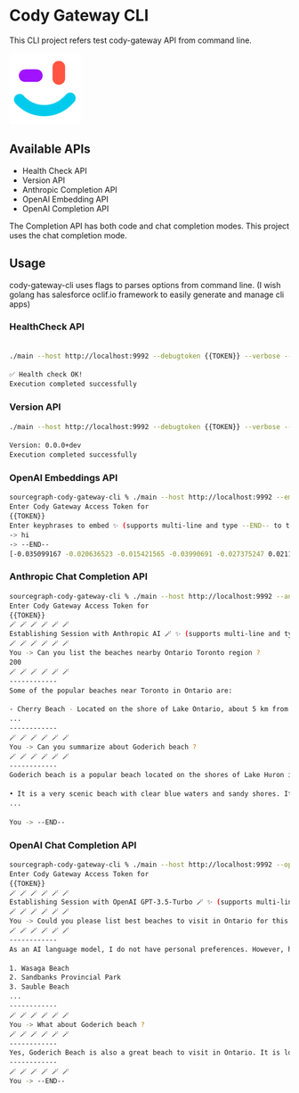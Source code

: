 # Cody Gateway CLI

This CLI project refers test cody-gateway API from command line.

![cody-logo](./assets/cody-logo.png)

## Available APIs

- Health Check API
- Version API
- Anthropic Completion API 
- OpenAI Embedding API
- OpenAI Completion API

The Completion API has both code and chat completion modes. This project uses the chat completion mode.

## Usage

cody-gateway-cli uses flags to parses options from command line. (I wish golang has salesforce oclif.io framework to easily generate and manage cli apps)

### HealthCheck API

```bash

./main --host http://localhost:9992 --debugtoken {{TOKEN}} --verbose --healthcheckapi

✅ Health check OK!
Execution completed successfully

```

### Version API

```bash
./main --host http://localhost:9992 --debugtoken {{TOKEN}} --verbose --versionapi

Version: 0.0.0+dev
Execution completed successfully

```

### OpenAI Embeddings API

```bash
sourcegraph-cody-gateway-cli % ./main --host http://localhost:9992 --embeddingsapi true --accesstoken --mode chat
Enter Cody Gateway Access Token for 
{{TOKEN}}
Enter keyphrases to embed ✨ (supports multi-line and type --END-- to terminate input):
-> hi
-> --END--
[-0.035099167 -0.020636523 -0.015421565 -0.03990691 -0.027375247 0.021122552 -0.022002658 -0.019467426 -0.009484131 -0.013129348 0.029608354 -0.00469609 -0...]
```

### Anthropic Chat Completion API

```bash
sourcegraph-cody-gateway-cli % ./main --host http://localhost:9992 --anthropicapi true --accesstoken --mode chat
Enter Cody Gateway Access Token for 
{{TOKEN}}
🪄 🪄 🪄 🪄 🪄 🪄 
Establishing Session with Anthropic AI 🪄 ✨ (supports multi-line and type --END-- to terminate input):
🪄 🪄 🪄 🪄 🪄 🪄 
You -> Can you list the beaches nearby Ontario Toronto region ?
200
🪄 🪄 🪄 🪄 🪄 🪄 
------------
Some of the popular beaches near Toronto in Ontario are:

- Cherry Beach - Located on the shore of Lake Ontario, about 5 km from downtown Toronto. It has swimming areas, picnic spots and hiking trails.
...
------------
🪄 🪄 🪄 🪄 🪄 🪄 
You -> Can you summarize about Goderich beach ?
🪄 🪄 🪄 🪄 🪄 🪄 
------------
Goderich beach is a popular beach located on the shores of Lake Huron in the town of Goderich, Ontario, Canada. Some key highlights of the beach include:

• It is a very scenic beach with clear blue waters and sandy shores. It is considered one of the prettiest beaches on Lake Huron.
...

You -> --END--
```

### OpenAI Chat Completion API

```bash
sourcegraph-cody-gateway-cli % ./main --host http://localhost:9992 --openaiapi true --accesstoken --mode chat
Enter Cody Gateway Access Token for 
{{TOKEN}}
🪄 🪄 🪄 🪄 🪄 🪄 
Establishing Session with OpenAI GPT-3.5-Turbo 🪄 ✨ (supports multi-line and type --END-- to terminate input):
🪄 🪄 🪄 🪄 🪄 🪄 
You -> Could you please list best beaches to visit in Ontario for this summer?
🪄 🪄 🪄 🪄 🪄 🪄 
------------
As an AI language model, I do not have personal preferences. However, here are some of the best beaches to visit in Ontario for this summer:

1. Wasaga Beach
2. Sandbanks Provincial Park
3. Sauble Beach
...
------------
🪄 🪄 🪄 🪄 🪄 🪄 
You -> What about Goderich beach ?
🪄 🪄 🪄 🪄 🪄 🪄 
------------
Yes, Goderich Beach is also a great beach to visit in Ontario. It is located ...
------------
🪄 🪄 🪄 🪄 🪄 🪄 
You -> --END--
```